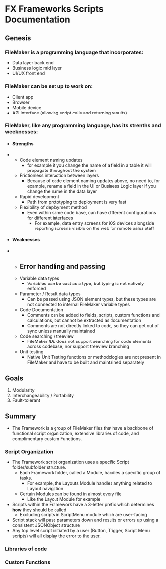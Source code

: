 # FX Frameworks Scripts Documentation

## Genesis

### FileMaker is a programming language that incorporates:

  - Data layer back end
  - Business logic mid layer
  - UI/UX front end
 
### FileMaker can be set up to work on:
 
  - Client app
  - Browser
  - Mobile device
  - API interface (allowing script calls and returning results)

### FileMaker, like any programming language, has its strenths and weeknesses:

- #### Strengths
- 
  - Code element naming updates
    - for example if you change the name of a field in a table it will propagate throughout the system
  - Frictionless interaction between layers
    - Because of code element naming updates above, no need to, for example, rename a field in the UI or Business Logic layer if you change the name in the data layer
  - Rapid development
    - Path from prototyping to deployment is very fast
  - Flexibility of deployment method
    - Even within same code base, can have different configurations for different interfaces
      - For example, data entry screens for iOS devices alongside reporting screens visible on the web for remote sales staff 

- #### Weaknesses
- 
  - Error handling and passing
    - 
  - Variable data types
    - Variables can be cast as a type, but typing is not natively enforced
  - Parameter / Result data types
    - Can be passed using JSON element types, but these types are not connected to internal FileMaker variable types 
  - Code Documentation
    - Comments can be added to fields, scripts, custom functions and calculations, but cannot be extracted as documentation
    - Comments are not directly linked to code, so they can get out of sync unless manually maintained
  - Code searching / treeview
    - FileMaker *IDE* does not support searching for code elements across codebase, nor support treeview branching
  - Unit testing 
    - Native Unit Testing functions or methodologies are not present in FileMaker and have to be built and maintained separately

## Goals

1) Modularity
2) Interchangeability / Portability 
3) Fault-tolerant

## Summary

- The Framework is a group of FileMaker files that have a backbone of functional script organization, extensive libraries of code, and complimentary custom Functions.

### Script Organization
- The Framework script organization uses a specific Script folder/subfolder structure.
  - Each Framework folder, called a Module, handles a specific group of tasks.
    - For example, the Layouts Module handles anything related to Layout navigation 
  - Certain Modules can be found in almost every file
    - Like the Layout Module for example
- Scripts within the Framework have a 3-letter prefix which determines **how** they should be called
  - Excluding scripts in ScriptMenu module which are user-facing
- Script stack will pass parameters down and results or errors up using a consistent JSONObject structure
-  Any top level script initiated by a user (Button, Trigger, Script Menu scripts) will all display the error to the user.

### Libraries of code

### Custom Functions
